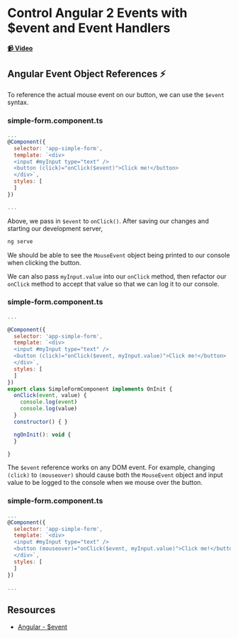 # Control Angular 2 Events with $event and Event Handlers

**[📹 Video](https://egghead.io/lessons/angular-control-angular-2-events-with-$event-and-event-handlers)**

## Angular Event Object References ⚡
To reference the actual mouse event on our button, we can use the `$event` syntax.

### simple-form.component.ts
```js
...
@Component({
  selector: 'app-simple-form',
  template: `<div>
  <input #myInput type="text" />
  <button (click)="onClick($event)">Click me!</button>
  </div>`,
  styles: [
  ]
})

...
```

Above, we pass in `$event` to `onClick()`. After saving our changes and starting our development server,
```bash
ng serve
```
We should be able to see the `MouseEvent` object being printed to our console when clicking the button.

We can also pass `myInput.value` into our `onClick` method, then refactor our `onClick` method to accept that value so that we can log it to our console.
### simple-form.component.ts
```js
...

@Component({
  selector: 'app-simple-form',
  template: `<div>
  <input #myInput type="text" />
  <button (click)="onClick($event, myInput.value)">Click me!</button>
  </div>`,
  styles: [
  ]
})
export class SimpleFormComponent implements OnInit {
  onClick(event, value) {
    console.log(event)
    console.log(value)
  }
  constructor() { }

  ngOnInit(): void {
  }

}
```
The `$event` reference works on any DOM event. For example, changing `(click)` to `(mouseover)` should cause both the `MouseEvent` object and input value to be logged to the console when we mouse over the button.

### simple-form.component.ts
```js
...
@Component({
  selector: 'app-simple-form',
  template: `<div>
  <input #myInput type="text" />
  <button (mouseover)="onClick($event, myInput.value)">Click me!</button>
  </div>`,
  styles: [
  ]
})

...
```

## Resources
- [Angular - $event](https://angular.io/guide/user-input#get-user-input-from-the-event-object)